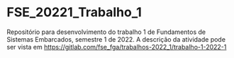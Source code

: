 # FSE_20221_Trabalho_1
Repositório para desenvolvimento do trabalho 1 de Fundamentos de Sistemas Embarcados, semestre 1 de 2022. A descrição da atividade pode ser vista em https://gitlab.com/fse_fga/trabalhos-2022_1/trabalho-1-2022-1
